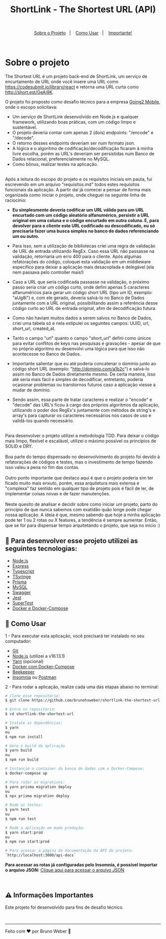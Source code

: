 <br>

<h1 align="center">
ShortLink - The Shortest URL (API)
</h1>

<br>

<p align="center">
  <a href="#sobre-o-projeto">Sobre o Projeto</a>&nbsp;&nbsp;&nbsp;|&nbsp;&nbsp;&nbsp;
  <a href="#pushpin-como-usar">Como Usar</a>&nbsp;&nbsp;&nbsp;|&nbsp;&nbsp;&nbsp;
  <a href="#warning-informações-importantes">Importante!</a>
</p>

<br>

# Sobre o projeto

The Shortest URL é um projeto back-end de ShortLink, um serviço de encurtamento de URL onde você insere uma URL como https://codesubmit.io/library/react e retorna uma URL curta como http://short.est/GeAi9K.

O projeto foi proposto como desafio técnico para a empresa [Going2 Mobile](https://going2.com.br/), onde o escopo solicitava:

- Um serviço de ShortLink desenvolvido em Node.js e qualquer framework, utilizando boas práticas, com um código limpo e sustentável.
- O projeto deveria contar com apenas 2 (dois) endpoints: "/encode" e "/decode".
- O retorno desses endpoints deveriam ser num formato json.
- A lógica e o algoritmo de codificação/decodificação ficaram à minha livre escolha, porém as URL's deveriam ser persistidas num Banco de Dados relacional, preferencialmente no MySQL.
- Como bônus, realizar testes na aplicação.

<br>Após a leitura do escopo do projeto e os requisitos iniciais em pauta, fui escrevendo em um arquivo "requisitos.md" todos estes requisitos funcionais da aplicação. A partir daí já comecei a pensar de forma mais organizada como iniciar o projeto, onde cheguei na seguinte linha de raciocínio:

  - <b>Eu simplesmente deveria codificar um URL válido para um URL encurtado com um código aleatório alfanumérico, persistir a URL original em uma coluna e o código encurtado em outra coluna. E, para devolver para o cliente este URL codificado ou descodificado, eu só precisaria fazer uma busca simples no banco de dados referenciando um ou outro.</b>

  - Para isso, sem a utilização de bibliotecas criei uma regra de validação de URL de entrada utilizando RegEx. Caso essa URL não passasse na validação, retornaria um erro 400 para o cliente. Após algumas refatorações do código, coloquei esta validação em um middleware específico para deixar a aplicação mais desacoplada e delegável (ela nem passava pelo controller mais!)

  - Caso a URL que seria codificada passasse na validação, o próximo passo seria criar um código curto, onde defini apenas 5 caracteres alfanuméricos para gerar um código short URL (tipo um ID, exemplo: "aUg8i") e, com ele gerado, deveria salvá-lo no Banco de Dados juntamente com a URL original, possibilitando assim a referência desse código curto ao URL de entrada original, afim de decodificação futura.

  - Como não haviam muitos dados a serem salvos no Banco de Dados, criei uma tabela só e nela estipulei os seguintes campos: UUID, url, short_url, created_at.

  - Tanto o campo "url" quanto o campo "short_url" defini como únicos para evitar conflitos de keys nas pesquisas e gravações - apesar de que no próprio algoritmo eu desenvolvi uma lógica para que isso não acontecesse no Banco de Dados.

  - Importante salientar que eu até poderia concatenar o domínio junto ao código short URL (exemplo: "http://dominio.com/a1b2c") e salvá-lo assim no Banco de Dados diretamente mesmo. De certa maneira, isso até seria mais fácil e simples de decodificar, entretanto, poderia ocasionar problemas ou transtornos futuros caso a aplicação viesse a mudar de domínio.

  - Sendo assim, essa parte de tratar caracteres e realizar o "encode" e "decode" das URL's ficou à cargo dos próprios algoritmos da aplicação, utilizando o poder dos RegEx's juntamente com métodos de string's e array's para capturar os caracteres necessários nos casos de uso e validá-los quando necessário.

<br>Para desenvolver o projeto utilizei a metodologia TDD. Para deixar o código mais limpo, flexível e escalável, utilizei o máximo possível os princípios de SOLID e DRY.
<br><br>Boa parte do tempo dispensado no desenvolvimento do projeto foi devido à refatorações de códigos e testes, mas o investimento de tempo fazendo isso valeu a pena no fim das contas.
<br><br>Outro ponto importante que destaco aqui é que o projeto poderia sim ter ficado muito mais enxuto, porém, essa arquitetura mais extensa e "complexa" faz sentido em qualquer tipo de projeto pois é fácil de ler, de implementar coisas novas e de fazer manutenções.
<br><br>Neste quesito de analisar e decidir sobre como iniciar um projeto, parto do princípio de que nunca sabemos com exatidão quão longe pode chegar nossa aplicação.
A ideia é que, mesmo sabendo que hoje a minha aplicação pode ter 1 ou 2 rotas ou X features, a tendência é sempre aumentar. Então, que se for para dispensar tempo arquitetando o projeto, que seja no início :)


## :rocket: Para desenvolver esse projeto utilizei as seguintes tecnologias:

- [Node.js](https://nodejs.org/en/)
- [Express](https://expressjs.com/pt-br/)
- [Typescript](https://www.typescriptlang.org/)
- [TSyringe](https://github.com/microsoft/tsyringe)
- [Prisma](https://www.prisma.io/)
- [MySQL](https://www.mysql.com/)
- [Swagger](https://swagger.io/)
- [Jest](https://jestjs.io/)
- [SuperTest](https://www.npmjs.com/package/supertest)
- [Docker e Docker-Compose](https://docs.docker.com/compose/install/)

## :pushpin: Como Usar

1 - Para executar esta aplicação, você precisará ter instalado no seu computador:

- [Git](https://git-scm.com/)
- [Node.js](https://nodejs.org/en/) (utilizei a v16.13.1)
- [Yarn](https://yarnpkg.com/) (opcional)
- [Docker com Docker-Compose](https://docs.docker.com/compose/install/)
- [Beekeeper](https://www.beekeeperstudio.io/)
- [Insomnia](https://insomnia.rest/download) ou [Postman](https://www.postman.com/)

2 - Para rodar a aplicação, realize cada uma das etapas abaixo no terminal:

```bash
# Clone esse repositório:
$ git clone https://github.com/brunohsweber/shortlink-the-shortest-url

# Entre no repositório:
$ cd shortlink-the-shortest-url

# Instale as dependências:
$ yarn
ou
$ npm run install

# Gere o build da aplicação
$ yarn build
ou
$ npm run build

# Instancie o container do banco de dados com o Docker-Compose:
$ docker-compose up

# Para rodar as migrations:
$ yarn prisma migration deploy
ou
$ npx prisma migration deploy

# Rode os testes:
$ yarn test
ou
$ npm run test

# Rode a aplicação em modo produção:
$ yarn start:prod
ou
$ npm run start:prod

# Para acessar a página da documentação da API do projeto:
`http://localhost:3000/api-docs`

```
**Para acessar as rotas já configuradas pelo Insomnia, é possível importar o arquivo JSON:**
[Clique aqui para acessar o arquivo JSON](https://github.com/brunohsweber/shortlink-the-shortest-url/blob/develop/Insomnia_collection.json)

<br>

## :warning: Informações Importantes

Este projeto foi desenvolvido para fins de desafio técnico.

<br>

---

Feito com ♥ por Bruno Weber :wave:
